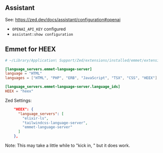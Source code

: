 ## Assistant

See: https://zed.dev/docs/assistant/configuration#openai

- `OPENAI_API_KEY` configured
- `assistant:show configuration`


## Emmet for HEEX

```toml
# ~/Library/Application\ Support/Zed/extensions/installed/emmet/extension.toml

[language_servers.emmet-language-server]
language = "HTML"
languages = ["HTML", "PHP", "ERB", "JavaScript", "TSX", "CSS", "HEEX"]

[language_servers.emmet-language-server.language_ids]
HEEX = "heex"
```

Zed Settings:

```json
    "HEEX": {
      "language_servers": [
        "elixir-ls",
        "tailwindcss-language-server",
        "emmet-language-server"
      ]
    },
```

Note: This may take a little while to "kick in, " but it does work.